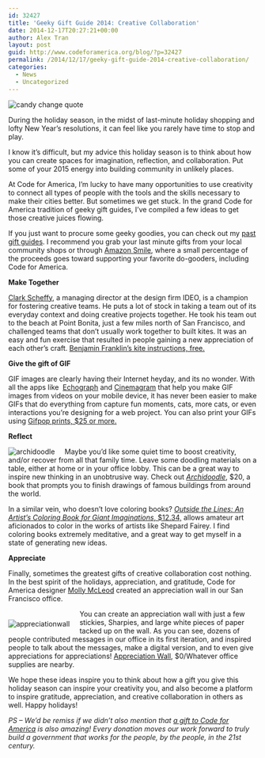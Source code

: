 ```yaml
---
id: 32427
title: 'Geeky Gift Guide 2014: Creative Collaboration'
date: 2014-12-17T20:27:21+00:00
author: Alex Tran
layout: post
guid: http://www.codeforamerica.org/blog/?p=32427
permalink: /2014/12/17/geeky-gift-guide-2014-creative-collaboration/
categories:
  - News
  - Uncategorized
---
```

![candy change quote](http://www.codeforamerica.org/blog/wp-content/uploads/2014/12/candy_chang_quote.png)

During the holiday season, in the midst of last-minute holiday shopping and lofty New Year&#8217;s resolutions, it can feel like you rarely have time to stop and play.

I know it&#8217;s difficult, but my advice this holiday season is to think about how you can create spaces for imagination, reflection, and collaboration. Put some of your 2015 energy into building community in unlikely places.

At Code for America, I&#8217;m lucky to have many opportunities to use creativity to connect all types of people with the tools and the skills necessary to make their cities better. But sometimes we get stuck. In the grand Code for America tradition of geeky gift guides, I&#8217;ve compiled a few ideas to get those creative juices flowing.

If you just want to procure some geeky goodies, you can check out my [past gift guides](http://www.codeforamerica.org/blog/2013/12/20/gov-2-0-gift-guide-rest-reflection-for-2013/). I recommend you grab your last minute gifts from your local community shops or through [Amazon Smile](http://smile.amazon.com/), where a small percentage of the proceeds goes toward supporting your favorite do-gooders, including Code for America.

**Make Together**

[Clark Scheffy,](https://twitter.com/cscheffy) a managing director at the design firm IDEO, is a champion for fostering creative teams. He puts a lot of stock in taking a team out of its everyday context and doing creative projects together. He took his team out to the beach at Point Bonita, just a few miles north of San Francisco, and challenged teams that don’t usually work together to built kites. It was an easy and fun exercise that resulted in people gaining a new appreciation of each other’s craft. [Benjamin Franklin&#8217;s kite instructions, free.](http://www.pbs.org/benfranklin/exp_kite.html)

**Give the gift of GIF**

GIF images are clearly having their Internet heyday, and its no wonder. With all the apps like  [Echograph](http://echograph.com/) and [Cinemagram](https://cinemagr.am/) that help you make GIF images from videos on your mobile device, it has never been easier to make GIFs that do everything from capture fun moments, cats, more cats, or even interactions you’re designing for a web project. You can also print your GIFs using [Gifpop prints, $25 or more.](http://gifpop.io/)

**Reflect**

[<img style="float: left; margin: 0px 20px 0px 0px;" src="http://www.codeforamerica.org/blog/wp-content/uploads/2014/12/archidoodle.png" alt="archidoodle" />](http://www.designersandbooks.com/book/archidoodle)

Maybe you’d like some quiet time to boost creativity, and/or recover from all that family time. Leave some doodling materials on a table, either at home or in your office lobby. This can be a great way to inspire new thinking in an unobtrusive way. Check out _[Archidoodle](http://www.designersandbooks.com/book/archidoodle)_, $20, a book that prompts you to finish drawings of famous buildings from around the world.

In a similar vein, who doesn’t love coloring books? [_Outside the Lines: An Artist’s Coloring Book for Giant Imaginations_, $12.34,](http://www.amazon.com/Outside-Lines-Artists-Coloring-Imaginations/dp/0399162089/ref=sr_1_1?s=books&ie=UTF8&qid=1418372793&sr=1-1&keywords=souris+hong-porretta) allows amateur art aficionados to color in the works of artists like Shepard Fairey. I find coloring books extremely meditative, and a great way to get myself in a state of generating new ideas.

**Appreciate**
  
Finally, sometimes the greatest gifts of creative collaboration cost nothing. In the best spirit of the holidays, appreciation, and gratitude, Code for America designer [Molly McLeod](http://www.codeforamerica.org/people/molly-mcleod/) created an appreciation wall in our San Francisco office.
  
[<img style="float: left; margin: 20px 20px 0px 0px;" src="http://www.codeforamerica.org/blog/wp-content/uploads/2014/12/appreciationwall.png" alt="appreciationwall" />](http://cfappreciation.tumblr.com/)
  
You can create an appreciation wall with just a few stickies, Sharpies, and large white pieces of paper tacked up on the wall. As you can see, dozens of people contributed messages in our office in its first iteration, and inspired people to talk about the messages, make a digital version, and to even give appreciations for appreciations! [Appreciation Wall](http://cfappreciation.tumblr.com/), $0/Whatever office supplies are nearby.

We hope these ideas inspire you to think about how a gift you give this holiday season can inspire your creativity you, and also become a platform to inspire gratitude, appreciation, and creative collaboration in others as well. Happy holidays!

<div style="color: #222222;">
  <em>PS &#8211; We&#8217;d be remiss if we didn&#8217;t also mention that <a href="http://www.codeforamerica.org/donate?utm_source=GeekyGiftGuide&utm_medium=Blog&utm_campaign=GeekyGiftGuide">a gift to Code for America</a> is also amazing! Every donation moves our work forward to truly build a government that works for the people, by the people, in the 21st century.</em>
</div>

<div style="color: #222222;">
</div>
